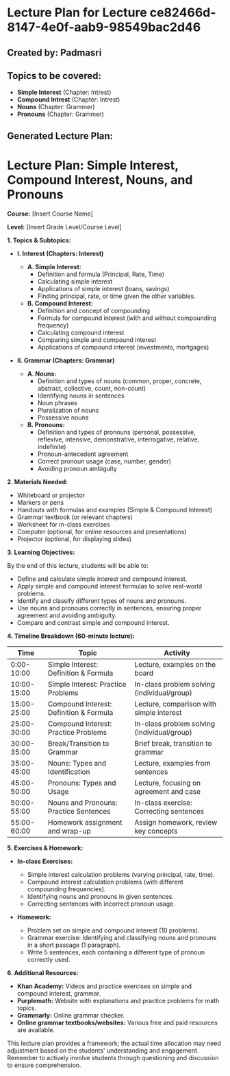 # Lecture Plan for Lecture ce82466d-8147-4e0f-aab9-98549bac2d46

## Created by: Padmasri

## Topics to be covered:

- **Simple Interest** (Chapter: Intrest)
- **Compound Intrest** (Chapter: Intrest)
- **Nouns** (Chapter: Grammer)
- **Pronouns** (Chapter: Grammer)

## Generated Lecture Plan:

# Lecture Plan: Simple Interest, Compound Interest, Nouns, and Pronouns

**Course:**  [Insert Course Name]

**Level:** [Insert Grade Level/Course Level]


**1. Topics & Subtopics:**

* **I. Interest (Chapters: Interest)**
    * **A. Simple Interest:**
        * Definition and formula (Principal, Rate, Time)
        * Calculating simple interest
        * Applications of simple interest (loans, savings)
        * Finding principal, rate, or time given the other variables.
    * **B. Compound Interest:**
        * Definition and concept of compounding
        * Formula for compound interest (with and without compounding frequency)
        * Calculating compound interest
        * Comparing simple and compound interest
        * Applications of compound interest (investments, mortgages)


* **II. Grammar (Chapters: Grammar)**
    * **A. Nouns:**
        * Definition and types of nouns (common, proper, concrete, abstract, collective, count, non-count)
        * Identifying nouns in sentences
        * Noun phrases
        * Pluralization of nouns
        * Possessive nouns
    * **B. Pronouns:**
        * Definition and types of pronouns (personal, possessive, reflexive, intensive, demonstrative, interrogative, relative, indefinite)
        * Pronoun-antecedent agreement
        * Correct pronoun usage (case, number, gender)
        * Avoiding pronoun ambiguity


**2. Materials Needed:**

* Whiteboard or projector
* Markers or pens
* Handouts with formulas and examples (Simple & Compound Interest)
* Grammar textbook (or relevant chapters)
* Worksheet for in-class exercises
* Computer (optional, for online resources and presentations)
* Projector (optional, for displaying slides)


**3. Learning Objectives:**

By the end of this lecture, students will be able to:

* Define and calculate simple interest and compound interest.
* Apply simple and compound interest formulas to solve real-world problems.
* Identify and classify different types of nouns and pronouns.
* Use nouns and pronouns correctly in sentences, ensuring proper agreement and avoiding ambiguity.
* Compare and contrast simple and compound interest.


**4. Timeline Breakdown (60-minute lecture):**


| Time           | Topic                                     | Activity                                         |
|-----------------|---------------------------------------------|-------------------------------------------------|
| 0:00-10:00     | Simple Interest: Definition & Formula     | Lecture, examples on the board                 |
| 10:00-15:00    | Simple Interest: Practice Problems        | In-class problem solving (individual/group)     |
| 15:00-25:00    | Compound Interest: Definition & Formula    | Lecture, comparison with simple interest       |
| 25:00-30:00    | Compound Interest: Practice Problems       | In-class problem solving (individual/group)     |
| 30:00-35:00    | Break/Transition to Grammar                | Brief break, transition to grammar              |
| 35:00-45:00    | Nouns: Types and Identification           | Lecture, examples from sentences               |
| 45:00-50:00    | Pronouns: Types and Usage                   | Lecture, focusing on agreement and case          |
| 50:00-55:00    | Nouns and Pronouns: Practice Sentences    | In-class exercise: Correcting sentences        |
| 55:00-60:00    | Homework assignment and wrap-up           | Assign homework, review key concepts           |


**5. Exercises & Homework:**

* **In-class Exercises:**
    * Simple interest calculation problems (varying principal, rate, time).
    * Compound interest calculation problems (with different compounding frequencies).
    * Identifying nouns and pronouns in given sentences.
    * Correcting sentences with incorrect pronoun usage.

* **Homework:**
    * Problem set on simple and compound interest (10 problems).
    * Grammar exercise: Identifying and classifying nouns and pronouns in a short passage (1 paragraph).
    * Write 5 sentences, each containing a different type of pronoun correctly used.


**6. Additional Resources:**

* **Khan Academy:** Videos and practice exercises on simple and compound interest, grammar.
* **Purplemath:**  Website with explanations and practice problems for math topics.
* **Grammarly:** Online grammar checker.
* **Online grammar textbooks/websites:** Various free and paid resources are available.


This lecture plan provides a framework; the actual time allocation may need adjustment based on the students' understanding and engagement.  Remember to actively involve students through questioning and discussion to ensure comprehension.
